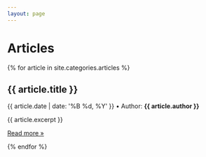 ```yaml
---
layout: page
---
```


# Articles

{% for article in site.categories.articles %}
<div class="blog-post">
  <h2 class="blog-post-title">{{ article.title }} </h2>
  <p class="blog-post-meta">{{ article.date  | date: '%B %d, %Y' }} • Author: <strong>{{ article.author }}</strong></p>
  {{ article.excerpt }}
  <p>
  <a class="btn btn-primary btn-lg" href="{{ post.url }}" role="button">Read more »</a>
  </p>
</div>
{% endfor %}
